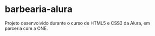 # barbearia-alura
Projeto desenvolvido durante o curso de HTML5 e CSS3 da Alura, em parceria com a ONE.
